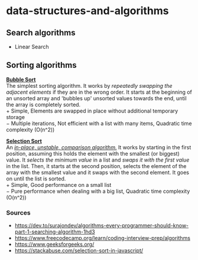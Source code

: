 # data-structures-and-algorithms

## Search algorithms
* Linear Search

## Sorting algorithms
**[Bubble Sort](https://github.com/mazaraki/data-structures-and-algorithms/blob/main/bubblesort.js)**<br />
  The simplest sorting algorithm. It works by *repeatedly swapping the adjacent elements* if they are in the wrong order. It starts at the beginning of an unsorted array and 'bubbles up' unsorted values towards the end, until the array is completely sorted.<br />
  &plus; Simple, Elements are swapped in place without additional temporary storage <br />
  &minus; Multiple iterations, Not efficient with a list with many items, Quadratic time complexity (O(n^2))
  
**[Selection Sort](https://github.com/mazaraki/data-structures-and-algorithms/blob/main/selectionSort.js)**<br />
  An *[in-place, unstable, comparison algorithm.](https://stackabuse.com/selection-sort-in-javascript/)*
  It works by starting in the first position, assuming this holds the element with the smallest (or biggest) value. It *selects the minimum value* in a list and *swaps it with the first value* in the list. Then, it starts at the second position, selects the element of the array with the smallest value and it swaps with the second element. It goes on until the list is sorted.<br />
  &plus; Simple, Good performance on a small list <br />
  &minus; Pure performance when dealing with a big list, Quadratic time complexity (O(n^2))
  



### Sources
* https://dev.to/surajondev/algorithms-every-programmer-should-know-part-1-searching-algorithm-1hd3
* https://www.freecodecamp.org/learn/coding-interview-prep/algorithms
* https://www.geeksforgeeks.org/
* https://stackabuse.com/selection-sort-in-javascript/
